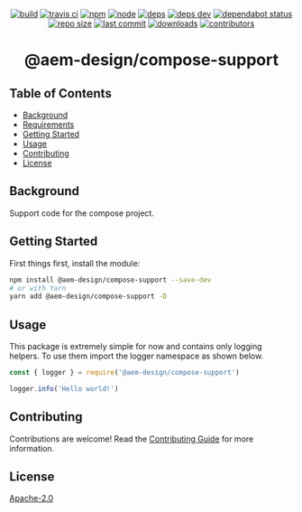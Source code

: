 <div align="center">

[![build][build]][build-url]
[![travis ci][travis]][travis-url]
[![npm][npm]][npm-url]
[![node][node]][node-url]
[![deps][deps]][deps-url]
[![deps dev][deps-dev]][deps-dev-url]
[![dependabot status][dependabot]][dependabot-url]
[![repo size][repo-size]][repo-size-url]
[![last commit][last-commit]][last-commit-url]
[![downloads][downloads]][npm-url]
[![contributors][contributors]][contributors-url]

# @aem-design/compose-support

</div>

## Table of Contents
- [Background](#background)
- [Requirements](#requirements)
- [Getting Started](#getting-started)
- [Usage](#usage)
- [Contributing](#contributing)
- [License](#license)

## Background
Support code for the compose project.

## Getting Started
First things first, install the module:

```bash
npm install @aem-design/compose-support --save-dev
# or with Yarn
yarn add @aem-design/compose-support -D
```

## Usage
This package is extremely simple for now and contains only logging helpers. To use them import the logger namespace as shown below.

```js
const { logger } = require('@aem-design/compose-support')

logger.info('Hello world!')
```

## Contributing
Contributions are welcome! Read the [Contributing Guide](CONTRIBUTING.md) for more information.

## License
[Apache-2.0](./LICENSE)

[build]: https://github.com/aem-design/npm-compose-support/workflows/Build/badge.svg
[build-url]: https://github.com/aem-design/npm-compose-support/actions?workflow=Build

[travis]: https://travis-ci.com/aem-design/npm-compose-support.svg?branch=develop
[travis-url]: https://travis-ci.com/aem-design/npm-compose-support

[npm]: https://img.shields.io/npm/v/@aem-design/compose-support.svg
[npm-url]: https://npmjs.com/package/@aem-design/compose-support

[node]: https://img.shields.io/node/v/@aem-design/compose-support.svg
[node-url]: https://nodejs.org

[deps]: https://david-dm.org/aem-design/npm-compose-support.svg
[deps-url]: https://david-dm.org/aem-design/npm-compose-support

[deps-dev]: https://david-dm.org/aem-design/npm-compose-support/dev-status.svg
[deps-dev-url]: https://david-dm.org/aem-design/npm-compose-support?type=dev

[dependabot]: https://api.dependabot.com/badges/status?host=github&repo=aem-design/npm-compose-support
[dependabot-url]: https://dependabot.com

[repo-size]: https://img.shields.io/github/repo-size/aem-design/npm-compose-support
[repo-size-url]: https://github.com/aem-design/npm-compose-support

[last-commit]: https://img.shields.io/github/last-commit/aem-design/npm-compose-support
[last-commit-url]: https://github.com/aem-design/npm-compose-support/commits

[downloads]: https://img.shields.io/npm/dm/@aem-design/compose-support.svg

[contributors]: https://img.shields.io/github/contributors/aem-design/npm-compose-support.svg
[contributors-url]: https://github.com/aem-design/npm-compose-support/graphs/contributors
